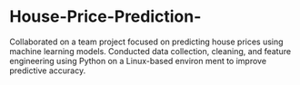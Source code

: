 # House-Price-Prediction-
 Collaborated on a team project focused on predicting house prices using machine learning models.  Conducted data collection, cleaning, and feature engineering using Python on a Linux-based environ ment to improve predictive accuracy.
